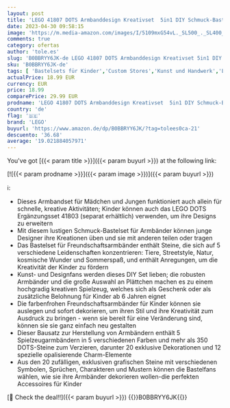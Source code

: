 ```yaml
---
layout: post
title: 'LEGO 41807 DOTS Armbanddesign Kreativset  5in1 DIY Schmuck-Bastelset mit Mosaik-Steinen in kosmischen und sommerlichen Farben für Freundschaftsarmbänder und Accessoires für Kinder'
date: 2023-04-30 09:58:15
image: 'https://m.media-amazon.com/images/I/5109mxG54vL._SL500_._SL400_.jpg'
comments: true
category: ofertas
author: 'tole.es'
slug: 'B0BBRYY6JK-de LEGO 41807 DOTS Armbanddesign Kreativset 5in1 DIY Schmuck-...'
sku: 'B0BBRYY6JK-de'
tags: [ 'Bastelsets für Kinder','Custom Stores','Kunst und Handwerk','LEGO','Schmuckbastelsets für Kinder','Self Service','Spielzeug','lego','🇩🇪', ]
actualPrice: 18.99 EUR
currency: EUR
price: 18.99
comparePrice: 29.99 EUR
prodname: 'LEGO 41807 DOTS Armbanddesign Kreativset  5in1 DIY Schmuck-Bastelset mit Mosaik-Steinen in kosmischen und sommerlichen Farben für Freundschaftsarmbänder und Accessoires für Kinder'
country: 'de'
flag: '🇩🇪'
brand: 'LEGO'
buyurl: 'https://www.amazon.de/dp/B0BBRYY6JK/?tag=tolees0ca-21'
descuento: '36.68'
average: '19.021884057971'
---
```


You've got [{{< param title >}}]({{< param buyurl >}}) at the following link:

[![{{< param prodname >}}]({{< param image >}})]({{< param buyurl >}})

ℹ️:

- Dieses Armbandset für Mädchen und Jungen funktioniert auch allein für schnelle, kreative Aktivitäten; Kinder können auch das LEGO DOTS Ergänzungsset 41803 (separat erhältlich) verwenden, um ihre Designs zu erweitern
- Mit diesem lustigen Schmuck-Bastelset für Armbänder können junge Designer ihre Kreationen üben und sie mit anderen teilen oder tragen
- Das Bastelset für Freundschaftsarmbänder enthält Steine, die sich auf 5 verschiedene Leidenschaften konzentrieren: Tiere, Streetstyle, Natur, kosmische Wunder und Sommerspaß, und enthält Anregungen, um die Kreativität der Kinder zu fördern
- Kunst- und Designfans werden dieses DIY Set lieben; die robusten Armbänder und die große Auswahl an Plättchen machen es zu einem hochgradig kreativen Spielzeug, welches sich als Geschenk oder als zusätzliche Belohnung für Kinder ab 6 Jahren eignet
- Die farbenfrohen Freundschaftsarmbänder für Kinder können sie auslegen und sofort dekorieren, um ihren Stil und ihre Kreativität zum Ausdruck zu bringen - wenn sie bereit für eine Veränderung sind, können sie sie ganz einfach neu gestalten
- Dieser Bausatz zur Herstellung von Armbändern enthält 5 Spielzeugarmbändern in 5 verschiedenen Farben und mehr als 350 DOTS-Steine zum Verzieren, darunter 20 exklusive Dekorationen und 12 spezielle opalisierende Charm-Elemente
- Aus den 20 zufälligen, exklusiven grafischen Steine mit verschiedenen Symbolen, Sprüchen, Charakteren und Mustern können die Bastelfans wählen, wie sie ihre Armbänder dekorieren wollen-die perfekten Accessoires für Kinder

[🛒 Check the deal!!]({{< param buyurl >}})
{{<world>}}B0BBRYY6JK{{</world>}}
